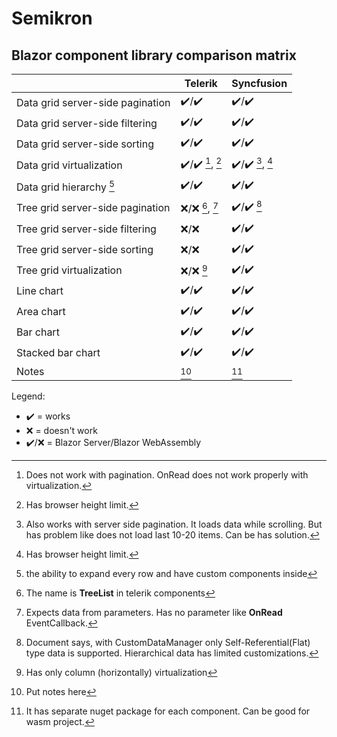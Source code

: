 # Semikron

## Blazor component library comparison matrix

||Telerik|Syncfusion|
|-|-|-|
|Data grid server-side pagination|:heavy_check_mark:/:heavy_check_mark:|:heavy_check_mark:/:heavy_check_mark:|
|Data grid server-side filtering|:heavy_check_mark:/:heavy_check_mark:|:heavy_check_mark:/:heavy_check_mark:|
|Data grid server-side sorting|:heavy_check_mark:/:heavy_check_mark:|:heavy_check_mark:/:heavy_check_mark:|
|Data grid virtualization|:heavy_check_mark:/:heavy_check_mark: [^telerik_virtualization], [^virtualization_limits]|:heavy_check_mark:/:heavy_check_mark: [^syncfusion_virtualization], [^virtualization_limits]|
|Data grid hierarchy [^hierarchy]|:heavy_check_mark:/:heavy_check_mark:|:heavy_check_mark:/:heavy_check_mark:|
|Tree grid server-side pagination|:x:/:x: [^telerik_tree_grid_info], [^telerik_tree_grid]|:heavy_check_mark:/:heavy_check_mark: [^syncfusion_tree_grid_server_side]|
|Tree grid server-side filtering|:x:/:x:|:heavy_check_mark:/:heavy_check_mark:|
|Tree grid server-side sorting|:x:/:x:|:heavy_check_mark:/:heavy_check_mark:|
|Tree grid virtualization|:x:/:x: [^telerik_tree_grid_virtualization]|:heavy_check_mark:/:heavy_check_mark:|
|Line chart|:heavy_check_mark:/:heavy_check_mark:|:heavy_check_mark:/:heavy_check_mark:|
|Area chart|:heavy_check_mark:/:heavy_check_mark:|:heavy_check_mark:/:heavy_check_mark:|
|Bar chart|:heavy_check_mark:/:heavy_check_mark:|:heavy_check_mark:/:heavy_check_mark:|
|Stacked bar chart|:heavy_check_mark:/:heavy_check_mark:|:heavy_check_mark:/:heavy_check_mark:|
|Notes|[^telerik]|[^syncfusion]|

Legend:
- :heavy_check_mark: = works
- :x: = doesn't work
- :heavy_check_mark:/:x: = Blazor Server/Blazor WebAssembly

[^hierarchy]: the ability to expand every row and have custom components inside
[^telerik_virtualization]: Does not work with pagination. OnRead does not work properly with virtualization.
[^virtualization_limits]: Has browser height limit.
[^telerik_tree_grid_info]: The name is **TreeList** in telerik components
[^telerik_tree_grid]: Expects data from parameters. Has no parameter like **OnRead** EventCallback.
[^telerik_tree_grid_virtualization]: Has only column (horizontally) virtualization
[^telerik]: Put notes here
[^syncfusion]: It has separate nuget package for each component. Can be good for wasm project.
[^syncfusion_virtualization]: Also works with server side pagination. It loads data while scrolling. But has problem like does not load last 10-20 items. Can be has solution.
[^syncfusion_tree_grid_server_side]: Document says, with CustomDataManager only Self-Referential(Flat) type data is supported. Hierarchical data has limited customizations.
